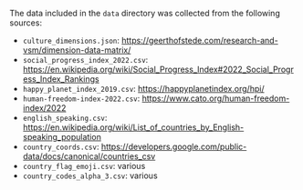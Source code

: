 The data included in the `data` directory was collected from the following sources:
- `culture_dimensions.json`: https://geerthofstede.com/research-and-vsm/dimension-data-matrix/
- `social_progress_index_2022.csv`: https://en.wikipedia.org/wiki/Social_Progress_Index#2022_Social_Progress_Index_Rankings
- `happy_planet_index_2019.csv`: https://happyplanetindex.org/hpi/
- `human-freedom-index-2022.csv`: https://www.cato.org/human-freedom-index/2022
- `english_speaking.csv`: https://en.wikipedia.org/wiki/List_of_countries_by_English-speaking_population
- `country_coords.csv`: https://developers.google.com/public-data/docs/canonical/countries_csv
- `country_flag_emoji.csv`: various
- `country_codes_alpha_3.csv`: various
